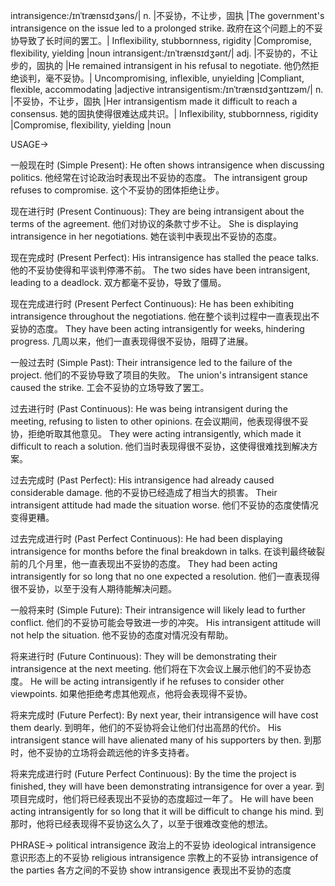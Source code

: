 intransigence:/ɪnˈtrænsɪdʒəns/| n. |不妥协，不让步，固执 |The government's intransigence on the issue led to a prolonged strike. 政府在这个问题上的不妥协导致了长时间的罢工。|  Inflexibility, stubbornness, rigidity |Compromise, flexibility, yielding |noun
intransigent:/ɪnˈtrænsɪdʒənt/| adj. |不妥协的，不让步的，固执的 |He remained intransigent in his refusal to negotiate. 他仍然拒绝谈判，毫不妥协。| Uncompromising, inflexible, unyielding |Compliant, flexible, accommodating |adjective
intransigentism:/ɪnˈtrænsɪdʒəntɪzəm/| n. |不妥协，不让步，固执 |Her intransigentism made it difficult to reach a consensus. 她的固执使得很难达成共识。| Inflexibility, stubbornness, rigidity |Compromise, flexibility, yielding |noun


USAGE->

一般现在时 (Simple Present):
He often shows intransigence when discussing politics.  他经常在讨论政治时表现出不妥协的态度。
The intransigent group refuses to compromise.  这个不妥协的团体拒绝让步。

现在进行时 (Present Continuous):
They are being intransigent about the terms of the agreement.  他们对协议的条款寸步不让。
She is displaying intransigence in her negotiations.  她在谈判中表现出不妥协的态度。

现在完成时 (Present Perfect):
His intransigence has stalled the peace talks.  他的不妥协使得和平谈判停滞不前。
The two sides have been intransigent, leading to a deadlock.  双方都毫不妥协，导致了僵局。

现在完成进行时 (Present Perfect Continuous):
He has been exhibiting intransigence throughout the negotiations.  他在整个谈判过程中一直表现出不妥协的态度。
They have been acting intransigently for weeks, hindering progress.  几周以来，他们一直表现得很不妥协，阻碍了进展。

一般过去时 (Simple Past):
Their intransigence led to the failure of the project.  他们的不妥协导致了项目的失败。
The union's intransigent stance caused the strike.  工会不妥协的立场导致了罢工。

过去进行时 (Past Continuous):
He was being intransigent during the meeting, refusing to listen to other opinions.  在会议期间，他表现得很不妥协，拒绝听取其他意见。
They were acting intransigently, which made it difficult to reach a solution.  他们当时表现得很不妥协，这使得很难找到解决方案。

过去完成时 (Past Perfect):
His intransigence had already caused considerable damage.  他的不妥协已经造成了相当大的损害。
Their intransigent attitude had made the situation worse.  他们不妥协的态度使情况变得更糟。


过去完成进行时 (Past Perfect Continuous):
He had been displaying intransigence for months before the final breakdown in talks.  在谈判最终破裂前的几个月里，他一直表现出不妥协的态度。
They had been acting intransigently for so long that no one expected a resolution.  他们一直表现得很不妥协，以至于没有人期待能解决问题。

一般将来时 (Simple Future):
Their intransigence will likely lead to further conflict.  他们的不妥协可能会导致进一步的冲突。
His intransigent attitude will not help the situation.  他不妥协的态度对情况没有帮助。


将来进行时 (Future Continuous):
They will be demonstrating their intransigence at the next meeting.  他们将在下次会议上展示他们的不妥协态度。
He will be acting intransigently if he refuses to consider other viewpoints. 如果他拒绝考虑其他观点，他将会表现得不妥协。

将来完成时 (Future Perfect):
By next year, their intransigence will have cost them dearly.  到明年，他们的不妥协将会让他们付出高昂的代价。
His intransigent stance will have alienated many of his supporters by then.  到那时，他不妥协的立场将会疏远他的许多支持者。

将来完成进行时 (Future Perfect Continuous):
By the time the project is finished, they will have been demonstrating intransigence for over a year.  到项目完成时，他们将已经表现出不妥协的态度超过一年了。
He will have been acting intransigently for so long that it will be difficult to change his mind.  到那时，他将已经表现得不妥协这么久了，以至于很难改变他的想法。


PHRASE->
political intransigence 政治上的不妥协
ideological intransigence 意识形态上的不妥协
religious intransigence 宗教上的不妥协
intransigence of the parties  各方之间的不妥协
show intransigence 表现出不妥协的态度
